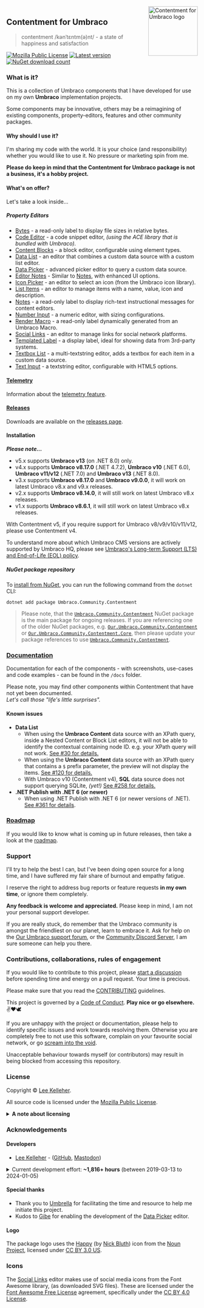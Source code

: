 <img src="../docs/assets/img/logo.png" alt="Contentment for Umbraco logo" title="A state of Umbraco happiness." height="130" align="right">

## Contentment for Umbraco

> contentment /kənˈtɛntm(ə)nt/ - a state of happiness and satisfaction

[![Mozilla Public License](https://img.shields.io/badge/MPL--2.0-orange?label=license)](https://opensource.org/licenses/MPL-2) [![Latest version](https://img.shields.io/nuget/v/Umbraco.Community.Contentment?label=version)](https://marketplace.umbraco.com/package/umbraco.community.contentment) [![NuGet download count](https://img.shields.io/nuget/dt/Our.Umbraco.Community.Contentment.Core?label=downloads)](https://www.nuget.org/packages/Umbraco.Community.Contentment)

### What is it?

This is a collection of Umbraco components that I have developed for use on my own **Umbraco** implementation projects.

Some components may be innovative, others may be a reimagining of existing components, property-editors, features and other community packages.


#### Why should I use it?

I'm sharing my code with the world. It is your choice (and responsibility) whether you would like to use it.
No pressure or marketing spin from me.

**Please do keep in mind that the Contentment for Umbraco package is not a business, it's a hobby project.**

#### What's on offer?

Let's take a look inside...

##### Property Editors

- [Bytes](../docs/editors/bytes.md) - a read-only label to display file sizes in relative bytes.
- [Code Editor](../docs/editors/code-editor.md) - a code snippet editor, _(using the ACE library that is bundled with Umbraco)._
- [Content Blocks](../docs/editors/content-blocks.md) - a block editor, configurable using element types.
- [Data List](../docs/editors/data-list.md) - an editor that combines a custom data source with a custom list editor.
- [Data Picker](../docs/editors/data-picker.md) - advanced picker editor to query a custom data source.
- [Editor Notes](../docs/editors/editor-notes.md) - Similar to [Notes](../docs/editors/notes.md), with enhanced UI options.
- [Icon Picker](../docs/editors/icon-picker.md) - an editor to select an icon (from the Umbraco icon library).
- [List Items](../docs/editors/list-items.md) - an editor to manage items with a name, value, icon and description.
- [Notes](../docs/editors/notes.md) - a read-only label to display rich-text instructional messages for content editors.
- [Number Input](../docs/editors/number-input.md) - a numeric editor, with sizing configurations.
- [Render Macro](../docs/editors/render-macro.md) - a read-only label dynamically generated from an Umbraco Macro.
- [Social Links](../docs/editors/social-links.md) - an editor to manage links for social network platforms.
- [Templated Label](../docs/editors/templated-label.md) - a display label, ideal for showing data from 3rd-party systems.
- [Textbox List](../docs/editors/textbox-list.md) - a multi-textstring editor, adds a textbox for each item in a custom data source.
- [Text Input](../docs/editors/text-input.md) - a textstring editor, configurable with HTML5 options.

#### [Telemetry](../docs/telemetry.md)

Information about the [telemetry feature](../docs/telemetry.md).

#### [Releases](../releases)

Downloads are available on the [releases page](../releases).

#### Installation

_**Please note...**_

- v5.x supports **Umbraco v13** (on .NET 8.0) only.
- v4.x supports **Umbraco v8.17.0** (.NET 4.7.2), **Umbraco v10** (.NET 6.0),  **Umbraco v11/v12** (.NET 7.0) and **Umbraco v13** (.NET 8.0).
- v3.x supports **Umbraco v8.17.0** and **Umbraco v9.0.0**, it will work on latest Umbraco v8.x and v9.x releases.
- v2.x supports **Umbraco v8.14.0**, it will still work on latest Umbraco v8.x releases.
- v1.x supports **Umbraco v8.6.1**, it will still work on latest Umbraco v8.x releases.

With Contentment v5, if you require support for Umbraco v8/v9/v10/v11/v12, please use Contentment v4.

To understand more about which Umbraco CMS versions are actively supported by Umbraco HQ, please see [Umbraco's Long-term Support (LTS) and End-of-Life (EOL) policy](https://umbraco.com/products/knowledge-center/long-term-support-and-end-of-life/).

##### NuGet package repository

To [install from NuGet](https://www.nuget.org/packages/Umbraco.Community.Contentment), you can run the following command from the `dotnet` CLI:

    dotnet add package Umbraco.Community.Contentment

> Please note, that the [`Umbraco.Community.Contentment`](https://www.nuget.org/packages/Umbraco.Community.Contentment) NuGet package is the main package for ongoing releases. If you are referencing one of the older NuGet packages, e.g. [`Our.Umbraco.Community.Contentment`](https://www.nuget.org/packages/Our.Umbraco.Community.Contentment) or [`Our.Umbraco.Community.Contentment.Core`](https://www.nuget.org/packages/Our.Umbraco.Community.Contentment.Core/), then please update your package references to use [`Umbraco.Community.Contentment`](https://www.nuget.org/packages/Umbraco.Community.Contentment).


### [Documentation](../docs/)

Documentation for each of the components - with screenshots, use-cases and code examples - can be found in the `/docs` folder.

Please note, you may find other components within Contentment that have not yet been documented.<br>
_Let's call those "life's little surprises"._


#### Known issues

- **Data List**
  - When using the **Umbraco Content** data source with an XPath query, inside a Nested Content or Block List editors, it will not be able to identify the contextual containing node ID. e.g. your XPath query will not work. [See #30 for details.](https://github.com/leekelleher/umbraco-contentment/issues/30)
  - When using the **Umbraco Content** data source with an XPath query that contains a `$` prefix parameter, the preview will not display the items. [See #120 for details.](https://github.com/leekelleher/umbraco-contentment/issues/120)
  - With Umbraco v10 (Contentment v4), **SQL** data source does not support querying SQLite, _(yet!)_ [See #258 for details.](https://github.com/leekelleher/umbraco-contentment/issues/258)
- **.NET Publish with .NET 6 (or newer)**
  - When using .NET Publish with .NET 6 (or newer versions of .NET). [See #361 for details](https://github.com/leekelleher/umbraco-contentment/issues/361).


### [Roadmap](ROADMAP.md)

If you would like to know what is coming up in future releases, then take a look at the [roadmap](ROADMAP.md).


### Support

I'll try to help the best I can, but I've been doing open source for a long time, and I have suffered my fair share of burnout and empathy fatigue.

I reserve the right to address bug reports or feature requests **in my own time**, or ignore them completely.

**Any feedback is welcome and appreciated.** Please keep in mind, I am not your personal support developer.

If you are really stuck, do remember that the Umbraco community is amongst the friendliest on our planet, learn to embrace it.
Ask for help on the [Our Umbraco support forum](https://our.umbraco.com/), or the [Community Discord Server](https://community.umbraco.com/get-involved/community-discord-server/), I am sure someone can help you there.


### Contributions, collaborations, rules of engagement

If you would like to contribute to this project, please [start a discussion](https://github.com/leekelleher/umbraco-contentment/discussions/new/choose) before spending time and energy on a pull request. Your time is precious.

Please make sure that you read the [CONTRIBUTING](CONTRIBUTING.md) guidelines.

This project is governed by a [Code of Conduct](CODE_OF_CONDUCT.md). **Play nice or go elsewhere.** :v::heart::dove:

If you are unhappy with the project or documentation, please help to identify specific issues and work towards resolving them.
Otherwise you are completely free to not use this software, complain on your favourite social network, or go [scream into the void](https://screamintothevoid.com/).

Unacceptable behaviour towards myself (or contributors) may result in being blocked from accessing this repository.


### License

Copyright &copy; [Lee Kelleher](https://leekelleher.com).

All source code is licensed under the [Mozilla Public License](../LICENSE).

<details>
<summary><strong>A note about licensing</strong></summary>

Historically, I used the [MIT license](https://opensource.org/licenses/MIT) for my open-source projects, regretfully I no longer feel MIT reflects my spirit of encouraging open source collaboration.
The main difference with the [Mozilla Public License](https://opensource.org/licenses/MPL-2.0) is that if you make any modifications to the source code, then you **must** make those changes publicly available.

_More give, less take._

If you do not to intend to modify the source code, then you will still have the same freedoms as when using the MIT license.

For more information about the **Mozilla Public License**, please visit: <https://www.mozilla.org/en-US/MPL/2.0/FAQ/>

</details>

### Acknowledgements

#### Developers

- [Lee Kelleher](https://leekelleher.com) - ([GitHub](https://github.com/leekelleher), [Mastodon](https://mastodon.social/@leekelleher))

<details>
<summary>Current development effort: <b>~1,816+ hours</b> (between 2019-03-13 to 2024-01-05)</summary>

_To give you an idea of how much human developer time/effort has been put into making and maintaining this package._

</details>


#### Special thanks

- Thank you to [Umbrella](https://web.archive.org/web/*/https://umbrellainc.co.uk/) for facilitating the time and resource to help me initiate this project.
- Kudos to [Gibe](https://gibe.digital/) for enabling the development of the [Data Picker](../docs/editors/data-picker.md) editor.


#### Logo

The package logo uses the [Happy](https://thenounproject.com/term/happy/375493/) (by [Nick Bluth](https://thenounproject.com/nickbluth/)) icon from the [Noun Project](https://thenounproject.com), licensed under [CC BY 3.0 US](https://creativecommons.org/licenses/by/3.0/us/).


### Icons

The [Social Links](../docs/editors/social-links.md) editor makes use of social media icons from the Font Awesome library, (as downloaded SVG files). These are licensed under the [Font Awesome Free License](https://fontawesome.com/license/free) agreement, specifically under the [CC BY 4.0 License](https://creativecommons.org/licenses/by/4.0/).
